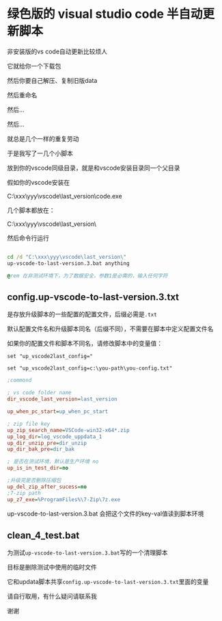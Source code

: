 # 绿色版的 visual studio code 半自动更新脚本

非安装版的vs code自动更新比较烦人

它就给你一个下载包

然后你要自己解压、复制旧版data

然后重命名

然后...

然后...

就总是几个一样的重复劳动


于是我写了一几个小脚本

放到你的vscode同级目录，就是和vscode安装目录同一个父目录

假如你的vscode安装在

C:\xxx\yyy\vscode\last_version\code.exe

几个脚本都放在：

C:\xxx\yyy\vscode\last_version\


然后命令行运行

```bat

cd /d "C:\xxx\yyy\vscode\last_version\"
up-vscode-to-last-version.3.bat anything

@rem 在非测试环境下，为了数据安全，参数1是必需的，输入任何字符
```

## config.up-vscode-to-last-version.3.txt

是存放升级脚本的一些配置的配置文件，后缀必需是`.txt`

默认配置文件名和升级脚本同名（后缀不同），不需要在脚本中定义配置文件名

如果你的配置文件和脚本不同名，请修改脚本中的变量值：

`set "up_vscode2last_config="`

`set "up_vscode2last_config=c:\you-path\you-config.txt"`



```ini
;commond

; vs code folder name
dir_vscode_last_version=last_version

up_when_pc_start=up_when_pc_start

; zip file key
up_zip_search_name=VSCode-win32-x64*.zip
up_log_dir=log_vscode_uppdata_1
up_dir_unzip_pre=dir_unzip
up_dir_bak_pre=dir_bak

; 是否在测试环境，默认是生产环境 no
up_is_in_test_dir=no

;升级完是否删除压缩包
up_del_zip_after_sucess=no
;7-zip path
up_z7_exe=%ProgramFiles%\7-Zip\7z.exe

```

up-vscode-to-last-version.3.bat 
会把这个文件的key-val值读到脚本环境

##  clean_4_test.bat

为测试`up-vscode-to-last-version.3.bat`写的一个清理脚本

目标是删除测试中使用的临时文件

它和updata脚本共享`config.up-vscode-to-last-version.3.txt`里面的变量

请自行取用，有什么疑问请联系我

谢谢


